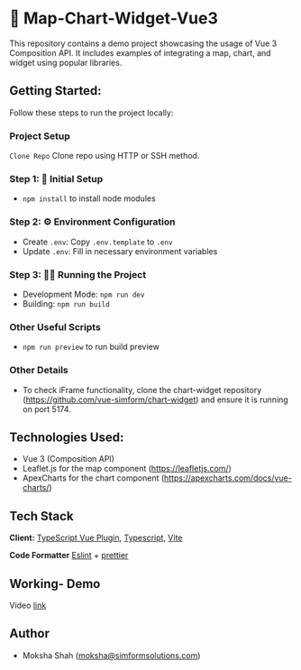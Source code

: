 # 🚀 Map-Chart-Widget-Vue3

This repository contains a demo project showcasing the usage of Vue 3 Composition API. It includes examples of integrating a map, chart, and widget using popular libraries.

## Getting Started:

Follow these steps to run the project locally:

### Project Setup

`Clone Repo` Clone repo using HTTP or SSH method.

### Step 1: 🚀 Initial Setup

- `npm install` to install node modules

### Step 2: ⚙️ Environment Configuration

- Create `.env`: Copy `.env.template` to `.env`
- Update `.env`: Fill in necessary environment variables

### Step 3: 🏃‍♂️ Running the Project

- Development Mode: `npm run dev`
- Building: `npm run build`

### Other Useful Scripts

- `npm run preview` to run build preview

### Other Details

- To check iFrame functionality, clone the chart-widget repository (https://github.com/vue-simform/chart-widget) and ensure it is running on port 5174.

## Technologies Used:

- Vue 3 (Composition API)
- Leaflet.js for the map component (https://leafletjs.com/)
- ApexCharts for the chart component (https://apexcharts.com/docs/vue-charts/)

## Tech Stack

**Client:** [TypeScript Vue Plugin](Volar), [Typescript](https://www.typescriptlang.org), [Vite](https://vitejs.dev/)

**Code Formatter** [Eslint](https://eslint.org/) + [prettier](https://prettier.io/)

## Working- Demo

Video [link](https://www.loom.com/share/4c9af65b5d384d299e205d52bef1b096)

## Author

- Moksha Shah (moksha@simformsolutions.com)
